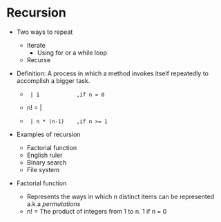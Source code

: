 # Recursion
- Two ways to repeat
    - Iterate
        - Using for or a while loop
    - Recurse

- Definition: A process in which a method invokes itself repeatedly to accomplish a bigger task.
    -      | 1            ,if n = 0
    - n! = |
    -      | n * (n-1)    ,if n >= 1

- Examples of recursion
    - Factorial function
    - English ruler
    - Binary search
    - File system

- Factorial function
    - Represents the ways in which n distinct items can be represented a.k.a <em>permutations</em>
    - n! = The product of integers from 1 to n. 1 if n = 0